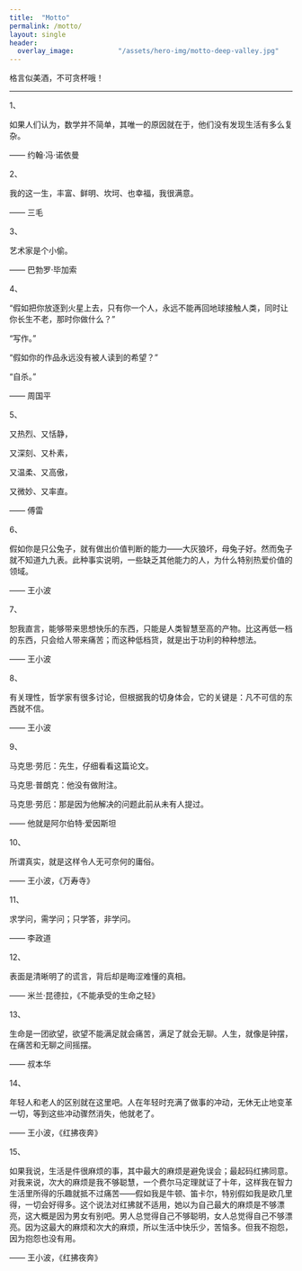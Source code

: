 ```yaml
---
title:  "Motto"
permalink: /motto/
layout: single
header:
  overlay_image:           "/assets/hero-img/motto-deep-valley.jpg"
---
```


格言似美酒，不可贪杯哦！

---

1、

如果人们认为，数学并不简单，其唯一的原因就在于，他们没有发现生活有多么复杂。

—— 约翰·冯·诺依曼

2、

我的这一生，丰富、鲜明、坎坷、也幸福，我很满意。

—— 三毛

3、

艺术家是个小偷。

—— 巴勃罗·毕加索

4、

“假如把你放逐到火星上去，只有你一个人，永远不能再回地球接触人类，同时让你长生不老，那时你做什么？”

“写作。”

“假如你的作品永远没有被人读到的希望？”

“自杀。”

—— 周国平

5、

又热烈、又恬静，

又深刻、又朴素，

又温柔、又高傲，

又微妙、又率直。

—— 傅雷

6、

假如你是只公兔子，就有做出价值判断的能力——大灰狼坏，母兔子好。然而兔子就不知道九九表。此种事实说明，一些缺乏其他能力的人，为什么特别热爱价值的领域。

—— 王小波

7、

恕我直言，能够带来思想快乐的东西，只能是人类智慧至高的产物。比这再低一档的东西，只会给人带来痛苦；而这种低档货，就是出于功利的种种想法。

—— 王小波

8、

有关理性，哲学家有很多讨论，但根据我的切身体会，它的关键是：凡不可信的东西就不信。

—— 王小波

9、

马克思·劳厄：先生，仔细看看这篇论文。

马克思·普朗克：他没有做附注。

马克思·劳厄：那是因为他解决的问题此前从未有人提过。

—— 他就是阿尔伯特·爱因斯坦

10、

所谓真实，就是这样令人无可奈何的庸俗。

—— 王小波，《万寿寺》

11、

求学问，需学问；只学答，非学问。

—— 李政道

12、

表面是清晰明了的谎言，背后却是晦涩难懂的真相。

—— 米兰·昆德拉，《不能承受的生命之轻》

13、

生命是一团欲望，欲望不能满足就会痛苦，满足了就会无聊。人生，就像是钟摆，在痛苦和无聊之间摇摆。

—— 叔本华

14、

年轻人和老人的区别就在这里吧。人在年轻时充满了做事的冲动，无休无止地变革一切，等到这些冲动骤然消失，他就老了。

—— 王小波，《红拂夜奔》

15、

如果我说，生活是件很麻烦的事，其中最大的麻烦是避免误会；最起码红拂同意。对我来说，次大的麻烦是我不够聪慧，一个费尔马定理就证了十年，这样我在智力生活里所得的乐趣就抵不过痛苦——假如我是牛顿、笛卡尔，特别假如我是欧几里得，一切会好得多。这个说法对红拂就不适用，她以为自己最大的麻烦是不够漂亮，这大概是因为男女有别吧。男人总觉得自己不够聪明，女人总觉得自己不够漂亮。因为这最大的麻烦和次大的麻烦，所以生活中快乐少，苦恼多。但我不抱怨，因为抱怨也没有用。

—— 王小波，《红拂夜奔》
